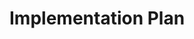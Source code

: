 # Implementation Plan

<!-- WORKFLOW IMPLEMENTATION GUIDE:
- This file contains active phases for implementation (completed phases moved to implementation-history.md)
- Each phase = one focused session until stable git commit (can be broken down into subphases), follow top-to-bottom order
- Focus on actionable steps: "Update file X, add function Y"
- Avoid verbose explanations - just implement what's specified and valuable
- Success criteria must be testable
- Make sure to test implementation after conclusion of phase
- Stop implementation and call out ideas if you find better approaches during implementation
-->

